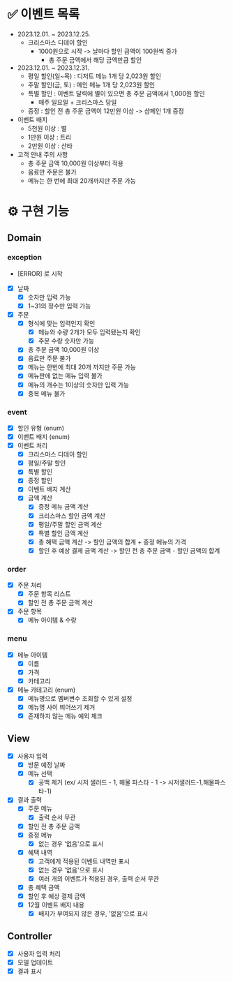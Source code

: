 # ✅ 이벤트 목록
- 2023.12.01. ~ 2023.12.25.
  - 크리스마스 디데이 할인
    - 1000원으로 시작 -> 날마다 할인 금액이 100원씩 증가
      - 총 주문 금액에서 해당 금액만큼 할인
- 2023.12.01. ~ 2023.12.31.
  - 평일 할인(일~목) : 디저트 메뉴 1개 당 2,023원 할인
  - 주말 할인(금, 토) : 메인 메뉴 1개 당 2,023원 할인
  - 특별 할인 : 이벤트 달력에 별이 있으면 총 주문 금액에서 1,000원 할인
    - 매주 일요일 + 크리스마스 당일
  - 증정 : 할인 전 총 주문 금액이 12만원 이상 -> 샴페인 1개 증정
- 이벤트 배지
  - 5천원 이상 : 별
  - 1만원 이상 : 트리
  - 2만원 이상 : 산타
- 고객 안내 주의 사항
  - 총 주문 금액 10,000원 이상부터 적용
  - 음료만 주문은 불가
  - 메뉴는 한 번에 최대 20개까지만 주문 가능
# ⚙️ 구현 기능
## Domain
### exception
- [ERROR] 로 시작
- [x] 날짜
  - [x] 숫자만 입력 가능
  - [x] 1~31의 정수만 입력 가능
- [x] 주문
  - [x] 형식에 맞는 입력인지 확인
    - [x] 메뉴와 수량 2개가 모두 입력됐는지 확인 
    - [x] 주문 수량 숫자만 가능
  - [x] 총 주문 금액 10,000원 이상
  - [x] 음료만 주문 불가
  - [x] 메뉴는 한번에 최대 20개 까지만 주문 가능
  - [x] 메뉴판에 없는 메뉴 입력 불가
  - [x] 메뉴의 개수는 1이상의 숫자만 입력 가능
  - [x] 중복 메뉴 불가
### event 
- [x] 할인 유형 (enum)
- [x] 이벤트 배지 (enum)
- [x] 이벤트 처리
  - [x] 크리스마스 디데이 할인
  - [x] 평일/주말 할인
  - [x] 특별 할인
  - [x] 증정 할인
  - [x] 이벤트 배지 계산
  - [x] 금액 계산
    - [x] 증정 메뉴 금액 계산
    - [x] 크리스마스 할인 금액 계산
    - [x] 평일/주말 할인 금액 계산
    - [x] 특별 할인 금액 계산
    - [x] 총 혜택 금액 계산 -> 할인 금액의 합계 + 증정 메뉴의 가격
    - [x] 할인 후 예상 결제 금액 계산 -> 할인 전 총 주문 금액 - 할인 금액의 합계
### order
- [x] 주문 처리
  - [x] 주문 항목 리스트
  - [x] 할인 전 총 주문 금액 계산
- [x] 주문 항목
  - [x] 메뉴 아이템 & 수량
### menu
- [x] 메뉴 아이템
  - [x] 이름
  - [x] 가격
  - [x] 카테고리
- [x] 메뉴 카테고리 (enum)
  - [x] 메뉴명으로 멤버변수 조회할 수 있게 설정
  - [x] 메뉴명 사이 띄어쓰기 제거
  - [x] 존재하지 않는 메뉴 예외 체크
## View
- [x] 사용자 입력
  - [x] 방문 예정 날짜
  - [x] 메뉴 선택
    - [x] 공백 제거 (ex/ 시저 샐러드 - 1, 해물 파스타 - 1 -> 시저샐러드-1,해물파스타-1)
- [x] 결과 출력
  - [x] 주문 메뉴 
    - [x] 출력 순서 무관
  - [x] 할인 전 총 주문 금액
  - [x] 증정 메뉴 
    - [x] 없는 경우 '없음'으로 표시
  - [x] 혜택 내역
    - [x] 고객에게 적용된 이벤트 내역만 표시
    - [x] 없는 경우 '없음'으로 표시
    - [x] 여러 개의 이벤트가 적용된 경우, 출력 순서 무관
  - [x] 총 혜택 금액
  - [x] 할인 후 예상 결제 금액
  - [x] 12월 이벤트 배지 내용
    - [x] 배지가 부여되지 않은 경우, '없음'으로 표시
## Controller
- [x] 사용자 입력 처리
- [x] 모델 업데이트
- [x] 결과 표시